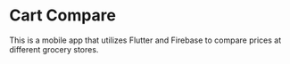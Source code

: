 # Cart Compare

This is a mobile app that utilizes Flutter and Firebase to compare prices at different grocery stores.

